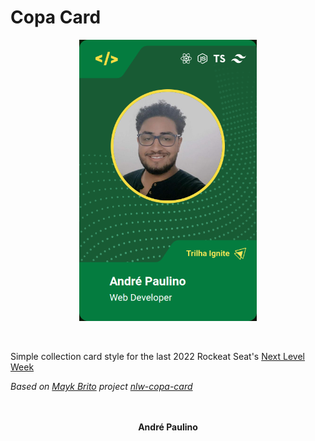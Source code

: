 # Copa Card

<p align="center">
	<a href="https://copacard.netlify.app/">
		<img src="./assets/preview_ignite.png" alt="Green card inspired on collection card]" height=450>
	</a>
</p>

<br>

Simple collection card style for the last 2022 Rockeat Seat's [Next Level Week](https://github.com/AndrePaulino/world_cup_fantasy_league)

<i>
	Based on <a href="https://twitter.com/maykbrito">Mayk Brito</a> project <a href="https://github.com/maykbrito/nlw-copa-card">nlw-copa-card</a>
</i>

<br>
<br>
<br>

<p align="center">
	<b>
		André Paulino
	</b>
</p>
